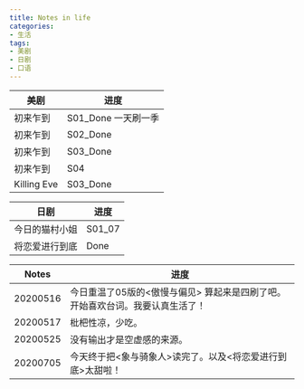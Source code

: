 ```yaml
---
title: Notes in life
categories:
- 生活
tags:
- 美剧
- 日剧
- 口语
---
```


| 美剧 | 进度 |
| ---- | ---- |
| 初来乍到 | S01_Done 一天刷一季 |
| 初来乍到 | S02_Done|
| 初来乍到 | S03_Done |
| 初来乍到 | S04 |
| Killing Eve | S03_Done |


| 日剧 | 进度 |
| ---- | ---- |
| 今日的猫村小姐 | S01_07 |
| 将恋爱进行到底 | Done |


| Notes | 进度 |
| ---- | ---- |
| 20200516 | 今日重温了05版的<傲慢与偏见> 算起来是四刷了吧。开始喜欢台词。我要认真生活了！|
| 20200517 | 枇杷性凉，少吃。 |
| 20200525 | 没有输出才是空虚感的来源。|
| 20200705 | 今天终于把<象与骑象人>读完了。以及<将恋爱进行到底>太甜啦！|
